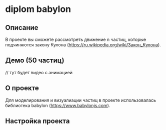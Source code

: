 # diplom babylon
## Описание

В проекте вы сможете рассмотреть движение n частиц, которые подчиняются закону Кулона (https://ru.wikipedia.org/wiki/Закон_Кулона).

## Демо (50 частиц)
// тут будет видео c анимацией

## О проекте
Для моделирования и визуалиации частиц в проекте использовалась библиотека babylon (https://www.babylonjs.com).

## Настройка проекта
